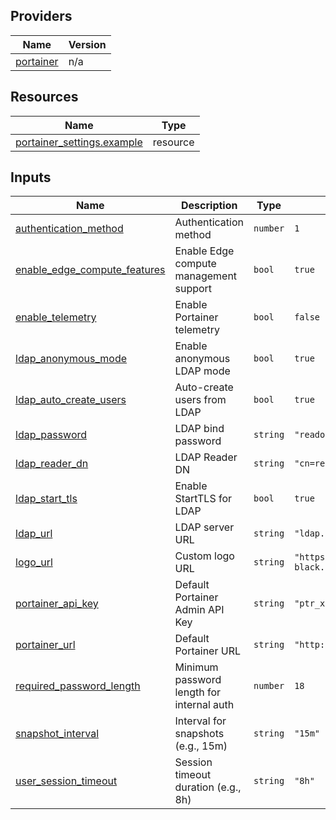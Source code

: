 <!-- BEGIN_TF_DOCS -->


## Providers

| Name | Version |
|------|---------|
| <a name="provider_portainer"></a> [portainer](#provider\_portainer) | n/a |

## Resources

| Name | Type |
|------|------|
| [portainer_settings.example](https://registry.terraform.io/providers/portainer/portainer/latest/docs/resources/settings) | resource |

## Inputs

| Name | Description | Type | Default | Required |
|------|-------------|------|---------|:--------:|
| <a name="input_authentication_method"></a> [authentication\_method](#input\_authentication\_method) | Authentication method | `number` | `1` | no |
| <a name="input_enable_edge_compute_features"></a> [enable\_edge\_compute\_features](#input\_enable\_edge\_compute\_features) | Enable Edge compute management support | `bool` | `true` | no |
| <a name="input_enable_telemetry"></a> [enable\_telemetry](#input\_enable\_telemetry) | Enable Portainer telemetry | `bool` | `false` | no |
| <a name="input_ldap_anonymous_mode"></a> [ldap\_anonymous\_mode](#input\_ldap\_anonymous\_mode) | Enable anonymous LDAP mode | `bool` | `true` | no |
| <a name="input_ldap_auto_create_users"></a> [ldap\_auto\_create\_users](#input\_ldap\_auto\_create\_users) | Auto-create users from LDAP | `bool` | `true` | no |
| <a name="input_ldap_password"></a> [ldap\_password](#input\_ldap\_password) | LDAP bind password | `string` | `"readonly"` | no |
| <a name="input_ldap_reader_dn"></a> [ldap\_reader\_dn](#input\_ldap\_reader\_dn) | LDAP Reader DN | `string` | `"cn=readonly-account,dc=example,dc=com"` | no |
| <a name="input_ldap_start_tls"></a> [ldap\_start\_tls](#input\_ldap\_start\_tls) | Enable StartTLS for LDAP | `bool` | `true` | no |
| <a name="input_ldap_url"></a> [ldap\_url](#input\_ldap\_url) | LDAP server URL | `string` | `"ldap.example.com:389"` | no |
| <a name="input_logo_url"></a> [logo\_url](#input\_logo\_url) | Custom logo URL | `string` | `"https://www.portainer.io/hubfs/portainer-logo-black.svg"` | no |
| <a name="input_portainer_api_key"></a> [portainer\_api\_key](#input\_portainer\_api\_key) | Default Portainer Admin API Key | `string` | `"ptr_xrP7XWqfZEOoaCJRu5c8qKaWuDtVc2Zb07Q5g22YpS8="` | no |
| <a name="input_portainer_url"></a> [portainer\_url](#input\_portainer\_url) | Default Portainer URL | `string` | `"http://localhost:9000"` | no |
| <a name="input_required_password_length"></a> [required\_password\_length](#input\_required\_password\_length) | Minimum password length for internal auth | `number` | `18` | no |
| <a name="input_snapshot_interval"></a> [snapshot\_interval](#input\_snapshot\_interval) | Interval for snapshots (e.g., 15m) | `string` | `"15m"` | no |
| <a name="input_user_session_timeout"></a> [user\_session\_timeout](#input\_user\_session\_timeout) | Session timeout duration (e.g., 8h) | `string` | `"8h"` | no |
<!-- END_TF_DOCS -->